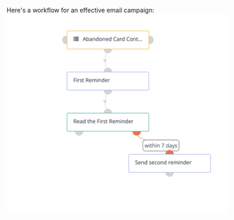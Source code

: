 Here's a workflow for an effective email campaign:
![Abandoned Cart Campaign](imgs/01-abandoned-cart-campaign.png)
